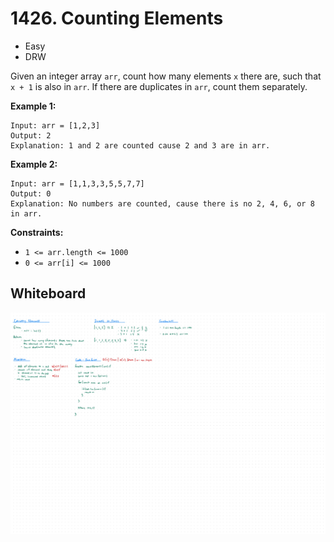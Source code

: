 # 1426. Counting Elements
- Easy
- DRW

Given an integer array `arr`, count how many elements `x` there are, such that
`x + 1` is also in `arr`. If there are duplicates in `arr`, count them
separately.

**Example 1:**
```
Input: arr = [1,2,3]
Output: 2
Explanation: 1 and 2 are counted cause 2 and 3 are in arr.
```

**Example 2:**
```
Input: arr = [1,1,3,3,5,5,7,7]
Output: 0
Explanation: No numbers are counted, cause there is no 2, 4, 6, or 8 in arr.
```

**Constraints:**
- `1 <= arr.length <= 1000`
- `0 <= arr[i] <= 1000`

## Whiteboard
![Whiteboard Image 01][whiteboard-image-01]

<!-- Refs -->
[whiteboard-image-01]: whiteboard-01.jpg
